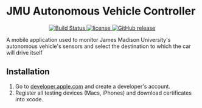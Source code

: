 # JMU Autonomous Vehicle Controller
<p align="center">
	<a href="https://github.com/jmuautonomous/JMU-Autonomous-Vehicle-Controller" rel="nofollow">
		<img src="https://img.shields.io/badge/build-passing-brightgreen.svg" alt="Build Status">
	</a>
	<a href="https://github.com/jmuautonomous/JMU-Autonomous-Vehicle-Controller/blob/master/LICENSE">
		<img src="https://img.shields.io/github/license/jmuautonomous/JMU-Autonomous-Vehicle-Controller.svg" alt="license">
	</a>
	<a href="https://github.com/jmuautonomous/JMU-Autonomous-Vehicle-Controller/releases">
		<img src="https://img.shields.io/badge/release-0.0.0-blue.svg" alt="GitHub release">
	</a>
</p>
A mobile application used to monitor James Madison University's autonomous vehicle's sensors and select the destination to which the car will drive itself

## Installation
1) Go to [developer.apple.com](https://developer.apple.com/) and create a developer's account.
2) Register all testing devices (Macs, iPhones) and download certificates into xcode.
